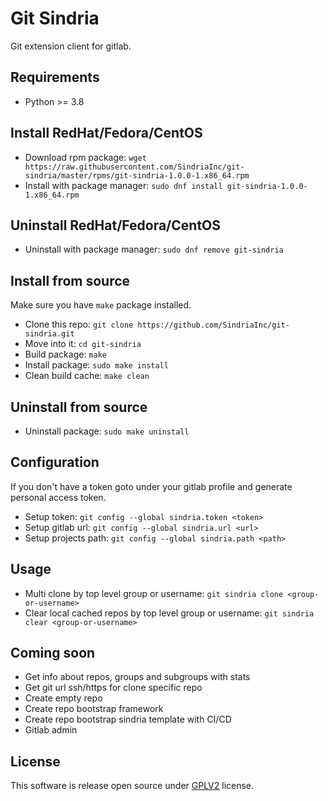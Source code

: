 # Git Sindria

Git extension client for gitlab.

## Requirements

- Python >= 3.8

## Install RedHat/Fedora/CentOS

- Download rpm package: `wget https://raw.githubusercontent.com/SindriaInc/git-sindria/master/rpms/git-sindria-1.0.0-1.x86_64.rpm`
- Install with package manager: `sudo dnf install git-sindria-1.0.0-1.x86_64.rpm`

## Uninstall RedHat/Fedora/CentOS

- Uninstall with package manager: `sudo dnf remove git-sindria`

## Install from source

Make sure you have `make` package installed.

- Clone this repo: `git clone https://github.com/SindriaInc/git-sindria.git`
- Move into it: `cd git-sindria`
- Build package: `make`
- Install package: `sudo make install`
- Clean build cache: `make clean`

## Uninstall from source

- Uninstall package: `sudo make uninstall`

## Configuration

If you don't have a token goto under your gitlab profile and generate personal access token.

- Setup token: `git config --global sindria.token <token>`
- Setup gitlab url: `git config --global sindria.url <url>`
- Setup projects path: `git config --global sindria.path <path>`

## Usage

- Multi clone by top level group or username: `git sindria clone <group-or-username>`
- Clear local cached repos by top level group or username: `git sindria clear <group-or-username>`

## Coming soon

- Get info about repos, groups and subgroups with stats
- Get git url ssh/https for clone specific repo
- Create empty repo
- Create repo bootstrap framework
- Create repo bootstrap sindria template with CI/CD
- Gitlab admin

## License

This software is release open source under [GPLV2](LICENSE) license.
